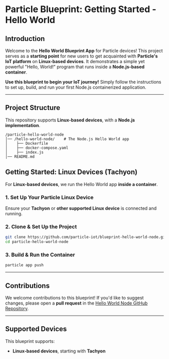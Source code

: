 # **Particle Blueprint: Getting Started - Hello World**

## **Introduction**
Welcome to the **Hello World Blueprint App** for Particle devices! This project serves as a **starting point** for new users to get acquainted with **Particle's IoT platform** on **Linux-based devices**. It demonstrates a simple yet powerful "Hello, World!" program that runs inside a **Node.js-based container**.

**Use this blueprint to begin your IoT journey!** Simply follow the instructions to set up, build, and run your first Node.js containerized application.

---

## **Project Structure**
This repository supports **Linux-based devices**, with a **Node.js implementation**.

```
/particle-hello-world-node
│── /hello-world-node/    # The Node.js Hello World app
│    ├── Dockerfile
│    ├── docker-compose.yaml
│    ├── index.js
│── README.md
```

## **Getting Started: Linux Devices (Tachyon)**
For **Linux-based devices**, we run the Hello World app **inside a container**.

### **1. Set Up Your Particle Linux Device**
Ensure your **Tachyon** or **other supported Linux device** is connected and running.

### **2. Clone & Set Up the Project**
```sh
git clone https://github.com/particle-iot/blueprint-hello-world-node.git
cd particle-hello-world-node
```

### **3. Build & Run the Container**
```sh
particle app push
```

---

## **Contributions**
We welcome contributions to this blueprint! If you'd like to suggest changes, please open a **pull request** in the [Hello World Node GitHub Repository](https://github.com/particle-iot/blueprint-hello-world-node).

---

## **Supported Devices**
This blueprint supports:
- **Linux-based devices**, starting with **Tachyon**
